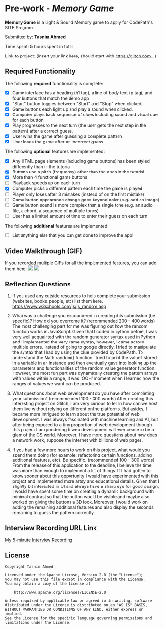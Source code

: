 # Pre-work - *Memory Game*

**Memory Game** is a Light & Sound Memory game to apply for CodePath's SITE Program. 

Submitted by: **Tasnim Ahmed**

Time spent: **5** hours spent in total

Link to project: (insert your link here, should start with https://glitch.com...)

## Required Functionality

The following **required** functionality is complete:

* [x] Game interface has a heading (h1 tag), a line of body text (p tag), and four buttons that match the demo app
* [x] "Start" button toggles between "Start" and "Stop" when clicked. 
* [x] Game buttons each light up and play a sound when clicked. 
* [x] Computer plays back sequence of clues including sound and visual cue for each button
* [x] Play progresses to the next turn (the user gets the next step in the pattern) after a correct guess. 
* [x] User wins the game after guessing a complete pattern
* [x] User loses the game after an incorrect guess

The following **optional** features are implemented:

* [x] Any HTML page elements (including game buttons) has been styled differently than in the tutorial
* [x] Buttons use a pitch (frequency) other than the ones in the tutorial
* [x] More than 4 functional game buttons
* [ ] Playback speeds up on each turn
* [x] Computer picks a different pattern each time the game is played
* [ ] Player only loses after 3 mistakes (instead of on the first mistake)
* [ ] Game button appearance change goes beyond color (e.g. add an image)
* [ ] Game button sound is more complex than a single tone (e.g. an audio file, a chord, a sequence of multiple tones)
* [ ] User has a limited amount of time to enter their guess on each turn

The following **additional** features are implemented:

- [ ] List anything else that you can get done to improve the app!

## Video Walkthrough (GIF)

If you recorded multiple GIFs for all the implemented features, you can add them here:
![](https://i.imgur.com/xl99acG.gif)
![](https://i.imgur.com/zh26sf6.gif)


## Reflection Questions
1. If you used any outside resources to help complete your submission (websites, books, people, etc) list them here. 
https://www.w3schools.com/js/js_random.asp

2. What was a challenge you encountered in creating this submission (be specific)? How did you overcome it? (recommended 200 - 400 words) 
The most challenging part for me was figuring out how the random function works in JavaScript. Given that I coded in python before, I was very well acquainted with the random generator syntax used in Python and I implemented the very same syntax, however, I came across multiple errors. Instead of going to google directly, I tried to manipulate the syntax that I had by using the clue provided by CodePath. To understand the Math.random() function I tried to print the value I stored in a variable in an instance and then eventually gave into looking up the parameters and functionalities of the random value generator function. However, the most fun part was dynamically creating the pattern arrays with values within a range, it was 'OOH' moment when I learned how the ranges of values we want can be produced. 

3. What questions about web development do you have after completing your submission? (recommended 100 - 300 words) 
After creating this interesting project on Glitch, I am very curious to learn how can we host them live without relying on different online platforms. But asides, I became more intrigued to learn about the true potential of web development. I was always fascinated with machine learning and AI, but after being exposed to a tiny proportion of web development through this project I am pondering if web development will ever cease to be a glam of the CS world. Moreover, I have more questions about how does a network work, suppose the internet with billions of web pages. 

4. If you had a few more hours to work on this project, what would you spend them doing (for example: refactoring certain functions, adding additional features, etc). Be specific. (recommended 100 - 300 words) 
From the release of this application to the deadline, I believe the time was more than enough to implement a lot of things. If I had gotten to know sooner about this opportunity I would have experimented with this project and implemented more artsy and educational details. Given that I slightly bit interested in UI and always have a sharp eye for good design, I would have spent some time on creating a dynamic background with minimal contrast so that the button would be visible and maybe also worked on giving the buttons a 3D look. Moreover, I would work on adding the remaining additional features and also display the seconds remaining to guess the pattern correctly. 



## Interview Recording URL Link

[My 5-minute Interview Recording](your-link-here)


## License

    Copyright Tasnim Ahmed

    Licensed under the Apache License, Version 2.0 (the "License");
    you may not use this file except in compliance with the License.
    You may obtain a copy of the License at

        http://www.apache.org/licenses/LICENSE-2.0

    Unless required by applicable law or agreed to in writing, software
    distributed under the License is distributed on an "AS IS" BASIS,
    WITHOUT WARRANTIES OR CONDITIONS OF ANY KIND, either express or implied.
    See the License for the specific language governing permissions and
    limitations under the License.
